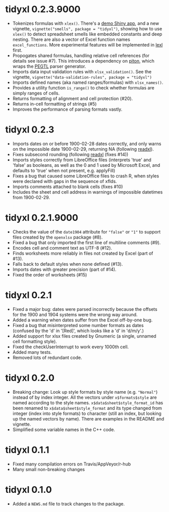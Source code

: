 # tidyxl 0.2.3.9000

* Tokenizes formulas with `xlex()`.
    There's a [demo Shiny app](https://duncan-garmonsway.shinyapps.io/xlex/), and a
    new vignette, `vignette("smells", package = "tidyxl")`, showing how to use
    `xlex()` to detect spreadsheet smells like embedded constants and deep
    nesting.  There are also a vector of Excel function names `excel_functions`.
    More experimental features will be implemented in
    [lexl](httsp://nacnudus.github.io/lexl) first.
* Propogates shared formulas, handling relative cell references (for details see
    issue #7).  This introduces a dependency on
    [piton](https://cran.r-project.org/package=piton), which wraps the
    [PEGTL](https://github.com/taocpp/PEGTL) parser generator.
* Imports data input validation rules with `xlsx_validation()`.  See the
    vignette, `vignette("data-validation-rules", package = "tidyxl")`
* Imports defined names (aka named ranges/formulas) with `xlsx_names()`.
* Provides a utility function `is_range()` to check whether formulas are simply
    ranges of cells.
* Returns formatting of alignment and cell protection (#20).
* Returns in-cell formatting of strings (#5)
* Improves the performance of parsing formats vastly.

# tidyxl 0.2.3

* Imports dates on or before 1900-02-28 dates correctly, and only warns on the impossible date 1900-02-29, returning NA (following [readxl](https://github.com/tidyverse/readxl/commit/c9a54ae9ce0394808f6d22e8ef1a7a647b2d92bb)).
* Fixes subsecond rounding (following [readxl](https://github.com/tidyverse/readxl/commit/63ef215f57322dd5d7a27799a2a3fe463bd39fc7) (fixes #14))
* Imports styles correctly from LibreOffice files (interprets 'true' and 'false'
  as booleans, as well as the 0 and 1 used by Microsoft Excel, and defaults to
  'true' when not present, e.g. applyFill)
* Fixes a bug that caused some LibreOffice files to crash R, when styles were
    declared with gaps in the sequence of xfIds.
* Imports comments attached to blank cells (fixes #10)
* Includes the sheet and cell address in warnings of impossible datetimes from
    1900-02-29.

# tidyxl 0.2.1.9000

* Checks the value of the `date1904` attribute for `"false"` or `"1"` to support files
  created by the `openxlsx` package (#8).
* Fixed a bug that only imported the first line of multiline comments (#9).
* Encodes cell and comment text as UTF-8 (#12).
* Finds worksheets more reliably in files not created by Excel (part of #13).
* Falls back to default styles when none defined (#13).
* Imports dates with greater precision (part of #14).
* Fixed the order of worksheets (#15)

# tidyxl 0.2.1

* Fixed a major bug: dates were parsed incorrectly because the offsets for the
  1900 and 1904 systems were the wrong way around.
* Added a warning when dates suffer from the Excel off-by-one bug.
* Fixed a bug that misinterpreted some number formats as dates (confused by the
  'd' in '[Red]', which looks like a 'd' in 'd/m/y'.)
* Added support for xlsx files created by Gnumeric (a single, unnamed cell
  formatting style).
* Fixed the checkUserInterrupt to work every 1000th cell.
* Added many tests.
* Removed lots of redundant code.

# tidyxl 0.2.0

* Breaking change: Look up style formats by style name (e.g.
  `"Normal"`) instead of by index integer.  All the vectors under
  `x$formats$style` are named according to the style names.
  `x$data$sheet$style_format_id` has been renamed to `x$data$sheet$style_format`
  and its type changed from integer (index into style formats) to character
  (still an index, but looking up the named vectors by name).  There are
  examples in the README and vignette.
* Simplified some variable names in the C++ code.

# tidyxl 0.1.1

* Fixed many compilation errors on Travis/AppVeyor/r-hub
* Many small non-breaking changes

# tidyxl 0.1.0

* Added a `NEWS.md` file to track changes to the package.



